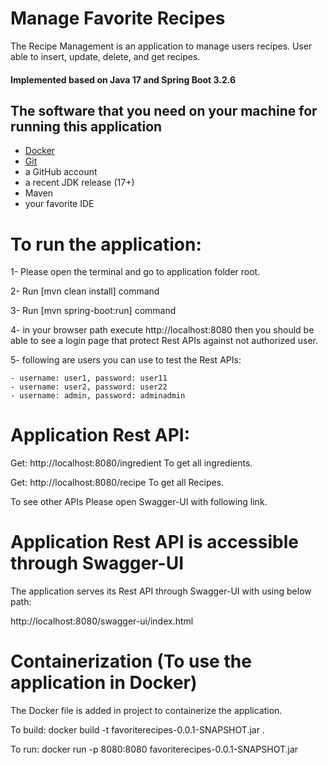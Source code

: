 # Manage Favorite Recipes #

The Recipe Management is an application to manage users recipes.
User able to insert, update, delete, and get recipes.

#### Implemented based on Java 17 and Spring Boot 3.2.6 ####

## The software that you need on your machine for running this application ##

+ [Docker](https://www.docker.com)
+ [Git](https://git-scm.com)
+ a GitHub account
+ a recent JDK release (17+)
+ Maven
+ your favorite IDE

# To run the application: #

1- Please open the terminal and go to application folder root.

2- Run [mvn clean install] command

3- Run [mvn spring-boot:run] command

4- in your browser path execute http://localhost:8080 then you should be able to see a login page that protect Rest APIs against not authorized user.

5- following are users you can use to test the Rest APIs:

    - username: user1, password: user11
    - username: user2, password: user22
    - username: admin, password: adminadmin

# Application Rest API: #

Get: http://localhost:8080/ingredient To get all ingredients.

Get: http://localhost:8080/recipe To get all Recipes.

To see other APIs Please open Swagger-UI with following link.

# Application Rest API is accessible through Swagger-UI #

The application serves its Rest API through Swagger-UI with using below path:

http://localhost:8080/swagger-ui/index.html

# Containerization (To use the application in Docker) #

The Docker file is added in project to containerize the application.

To build: docker build -t favoriterecipes-0.0.1-SNAPSHOT.jar .

To run: docker run -p 8080:8080 favoriterecipes-0.0.1-SNAPSHOT.jar

